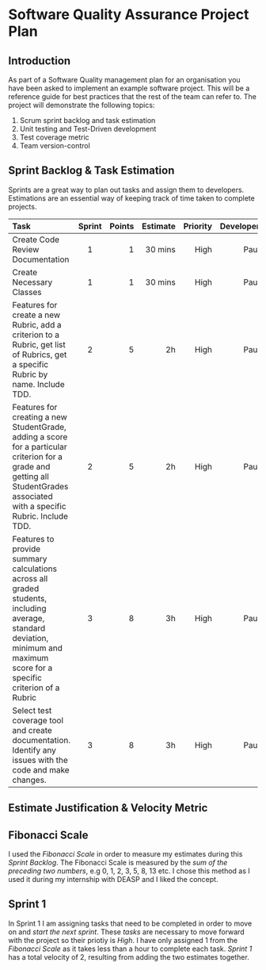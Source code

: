 # Software Quality Assurance Project Plan #
## Introduction ## 

As part of a Software Quality management plan for an organisation you have been asked to implement an example software project. This will be a reference guide for best practices that the rest of the team can refer to. The project will demonstrate the following topics:

1. Scrum sprint backlog and task estimation
2. Unit testing and Test-Driven development
3. Test coverage metric
4. Team version-control 


## Sprint Backlog & Task Estimation ##
Sprints are a great way to plan out tasks and assign them to developers. Estimations are an essential way of keeping track of time taken to complete projects.


| Task        | Sprint      | Points        | Estimate    | Priority  |  Developer  |  Status  |
| :---        |    :----:   |          ---: |         ---:|       ---:|      ---:|      ---:|
| Create Code Review Documentation  | 1      | 1         | 30 mins |High |Paul| Uncompleted|
| Create Necessary Classes   |  1        | 1     | 30 mins  |High | Paul| Uncompleted|
| Features for create a new Rubric, add a criterion to a Rubric, get list of Rubrics, get a specific Rubric by name. Include TDD.  |  2        |   5   | 2h  |High | Paul| Uncompleted|
| Features for creating a new StudentGrade, adding a score for a particular criterion for a grade and getting all StudentGrades associated with a specific Rubric. Include TDD.  |  2        | 5    | 2h |High | Paul| Uncompleted|
| Features to provide summary calculations across all graded students, including average, standard deviation, minimum and maximum score for a specific criterion of a Rubric   |  3        | 8     | 3h  |High | Paul|
| Select test coverage tool and create documentation. Identify any issues with the code and make changes.  |  3        | 8     | 3h |High | Paul| Uncompleted|

## Estimate Justification & Velocity Metric ##
## Fibonacci Scale ##
I used the *Fibonacci Scale* in order to measure my estimates during this *Sprint Backlog*. The Fibonacci Scale is measured by the *sum of the preceding two numbers*, e.g 0, 1, 2, 3, 5, 8, 13 etc. I chose this method as I used it during my internship with DEASP and I liked the concept. 
## Sprint 1 ##
In Sprint 1 I am assigning tasks that need to be completed in order to move on and *start the next sprint*. These *tasks* are necessary to move forward with the project so their priotiy is *High*. I have only assigned 1 from the *Fibonacci Scale* as it takes less than a hour to complete each task. *Sprint 1* has a total velocity of 2, resulting from adding the two estimates together.